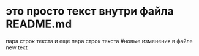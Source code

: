 # это просто текст внутри файла README.md
пара строк текста
и еще пара строк текста
#новые изменения в файле
new text